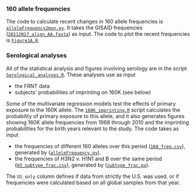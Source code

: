 ### 160 allele frequencies

The code to calculate recent changes in 160 allele frequencies is [`alleleFrequency2mon.py`](https://github.com/cobeylab/H3N2_glycosylation/tree/master/160%20allele%20frequencies/script).
It takes the GISAID frequencies ([`20112017_align_AA.fasta`](https://github.com/cobeylab/H3N2_glycosylation/tree/master/160%20allele%20frequencies/data)) as input.
The code to plot the recent frequencies is [`Figure1A.R`](https://github.com/cobeylab/H3N2_glycosylation/tree/master/160%20allele%20frequencies/script).

### Serological analyses

All of the statistical analysis and figures involving serology are in the script [`Serological_analyses.R`](Serology/Serological_analyses.R). 
These analyses use as input
* the FRNT data
* subjects' probabilities of imprinting on 160K (see below)

Some of the multivariate regression models test the effects of primary exposure to the 160K allele. 
The [`160K_imprinting.R`](Serology/160K_imprinting.R) script calculates the probability of primary exposure to this allele, and it also generates figures showing 160K allele frequencies from 1968 through 2010 and the imprinting probabilities for the birth years relevant to the study. 
The code takes as input 
* the frequencies of different 160 alleles over this period ([`160_freq.csv`](Serology/160_freq.csv)), generated by ([`alleleFrequency.py`](Serology)).
* the frequencies of H3N2 v. H1N1 and B over the same period ([`H3_subtype_frac.csv`](Serology/H3_subtype_frac.csv)), generated by ([`subtype_frac.py`](Serology)).

The `US_only` column defines if data from strictly the U.S. was used, or if frequencies were calculated based on all global samples from that year.
